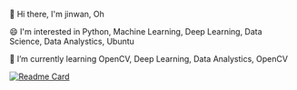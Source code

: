 👋 Hi there, I'm jinwan, Oh

😄 I'm interested in Python, Machine Learning, Deep Learning, Data Science, Data Analystics, Ubuntu

🌱 I’m currently learning OpenCV, Deep Learning, Data Analystics, OpenCV


[![Readme Card](https://github-readme-stats.vercel.app/api/pin/?username=P-jinwan&repo=ViewCloset_deeplearning&theme=dark&hide_border=true)](https://github.com/P-jinwan/P-jinwan/blob/main/README.md)
